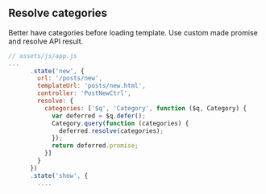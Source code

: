 ## Resolve categories

Better have categories before loading template.
Use custom made promise and resolve API result.


```js
// assets/js/app.js
...
      .state('new', {
        url: '/posts/new',
        templateUrl: 'posts/new.html',
        controller: 'PostNewCtrl',
        resolve: {
          categories: ['$q', 'Category', function ($q, Category) {
            var deferred = $q.defer();
            Category.query(function (categories) {
              deferred.resolve(categories);
            });
            return deferred.promise;
          }]
        }
      })
      .state('show', {
        ....
```
